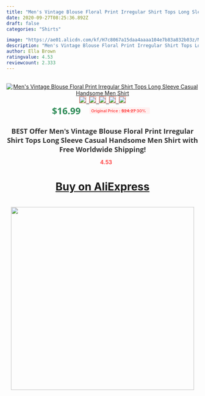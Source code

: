 ```yaml
---
title: "Men's Vintage Blouse Floral Print Irregular Shirt Tops Long Sleeve Casual Handsome Men Shirt"
date: 2020-09-27T08:25:36.892Z
draft: false
categories: "Shirts"

image: "https://ae01.alicdn.com/kf/H7c8067a15daa4aaaa104e7b83a832b03z/Men-s-Vintage-Blouse-Floral-Print-Irregular-Shirt-Tops-Long-Sleeve-Casual-Handsome-Men-Shirt.jpg"
description: "Men's Vintage Blouse Floral Print Irregular Shirt Tops Long Sleeve Casual Handsome Men Shirt"
author: Ella Brown
ratingvalue: 4.53
reviewcount: 2.333
---
```

<br>
<div style="text-align: center;">
<a href="https://s.click.aliexpress.com/e/_AOuDp3" target="_blank" rel="nofollow noopener noreferrer"><img alt="Men's Vintage Blouse Floral Print Irregular Shirt Tops Long Sleeve Casual Handsome Men Shirt" class="magnifier-image" src="https://ae01.alicdn.com/kf/H7c8067a15daa4aaaa104e7b83a832b03z/Men-s-Vintage-Blouse-Floral-Print-Irregular-Shirt-Tops-Long-Sleeve-Casual-Handsome-Men-Shirt.jpg_640x640.jpg">
<br>
<img style="border:1px solid salmon" src="https://ae01.alicdn.com/kf/H7c8067a15daa4aaaa104e7b83a832b03z/Men-s-Vintage-Blouse-Floral-Print-Irregular-Shirt-Tops-Long-Sleeve-Casual-Handsome-Men-Shirt.jpg_120x120.jpg">&nbsp;&nbsp;<img style="border:1px solid salmon" src="https://ae01.alicdn.com/kf/H0accf72cc89c41c491c37e2221ebcb27A/Men-s-Vintage-Blouse-Floral-Print-Irregular-Shirt-Tops-Long-Sleeve-Casual-Handsome-Men-Shirt.jpg_120x120.jpg">&nbsp;&nbsp;<img style="border:1px solid salmon" src="https://ae01.alicdn.com/kf/H79e2ed11dfb645ee94636d315f11ddcfZ/Men-s-Vintage-Blouse-Floral-Print-Irregular-Shirt-Tops-Long-Sleeve-Casual-Handsome-Men-Shirt.jpg_120x120.jpg">&nbsp;&nbsp;<img style="border:1px solid salmon" src="https://ae01.alicdn.com/kf/H6d03557fbbf24c3ab1982171a4803683L/Men-s-Vintage-Blouse-Floral-Print-Irregular-Shirt-Tops-Long-Sleeve-Casual-Handsome-Men-Shirt.jpg_120x120.jpg">&nbsp;&nbsp;<img style="border:1px solid salmon" src="https://ae01.alicdn.com/kf/Hb0779559cdaa40f384de4a6fe11993a7l/Men-s-Vintage-Blouse-Floral-Print-Irregular-Shirt-Tops-Long-Sleeve-Casual-Handsome-Men-Shirt.jpg_120x120.jpg"></a></div><br0>
<div style="text-align: center;"><span style="background-color: white; border: 0px; box-sizing: border-box; color: seagreen; display: inline-block; font-family: &quot;open sans&quot; , &quot;arial&quot; , &quot;helvetica&quot; , sans-serif , &quot;heiti&quot;; font-size: 24px; font-stretch: inherit; font-weight: 700; line-height: inherit; margin: 0px 10px 0px 0px; padding: 0px; vertical-align: middle;">$16.99 </span>
<span style="background: rgb(255 , 241 , 241); border-radius: 3px; border: 0px; box-sizing: border-box; color: #ff4747; display: inline-block; font-family: inherit; font-size: 12px; font-stretch: inherit; font-style: inherit; font-variant: inherit; font-weight: 600; line-height: inherit; margin: 0px; padding: 2px 5px; transform: scale(0.9); vertical-align: middle;">Original Price : <b style="text-decoration: line-through;">$24.27 </b> 30%&nbsp;&nbsp;</span></div>
<h1 style="color: #333333; display: inline-block; font-family: &quot;open sans&quot; , &quot;arial&quot; , &quot;helvetica&quot; , sans-serif , &quot;heiti&quot;; font-size: 18px; font-stretch: inherit; font-weight: 700; text-align: center;">BEST Offer Men's Vintage Blouse Floral Print Irregular Shirt Tops Long Sleeve Casual Handsome Men Shirt with Free Worldwide Shipping!</h1>
<div style="color: #ff4747; text-align: center;">
<img src="https://4.bp.blogspot.com/-M0ZcTcb-5uY/XleCXlxnR4I/AAAAAAAAAEc/OrjgMkXV1oMQFaCRZj5HQwOCBcu3w1FegCPcBGAYYCw/s1600/star.png" style="height: 15px;">&nbsp;<b>4.53</b></div>
<div class="button_cont" align="center"><a class="buynow_a" href="https://s.click.aliexpress.com/e/_AOuDp3" target="_blank" rel="nofollow noopener noreferrer"><H1>Buy on AliExpress</H1></a></div><br>
<div class="separator" style="clear: both; text-align: center;">
<img src="https://lh3.googleusercontent.com/-pTy5HemUv9M/XlePHvY0dAI/AAAAAAAAAE4/0nX5iRUoIWY8eMW9Dpxeirr157OZliDIgCLcBGAsYHQ/s1600/badge.gif" width="480">
</div>
